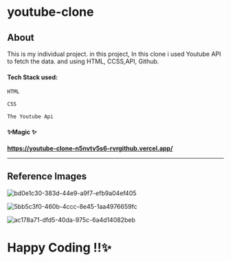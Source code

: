 # youtube-clone


<h2>About</h2>

This is my individual project. in this project, In this clone i used Youtube API to fetch the data. and using HTML, CCSS,API, Github.

<h4>Tech Stack used:</h4>

 ```sh
HTML

CSS 

The Youtube Api
 ```

<h4>✨Magic ✨<h4>
 
https://youtube-clone-n5nvtv5s6-rvrgithub.vercel.app/
  
  <hr>
  
<h2>Reference Images</h2>
   
 ![bd0e1c30-383d-44e9-a9f7-efb9a04ef405](https://user-images.githubusercontent.com/96066976/171724813-03a9e706-4479-4840-8028-aa5942afb286.jpg)


![5bb5c3f0-460b-4ccc-8e45-1aa4976659fc](https://user-images.githubusercontent.com/96066976/171724847-7e7c77be-4f78-4f9f-98ec-c71f2fa14078.jpg)


 ![ac178a71-dfd5-40da-975c-6a4d14082beb](https://user-images.githubusercontent.com/96066976/171724868-1f16aa6e-d5a1-40bc-8cf0-3d451340f5fc.jpg)


# Happy Coding !!✨
